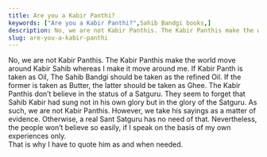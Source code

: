 ```yaml
---
title: Are you a Kabir Panthi?
keywords: ["Are you a Kabir Panthi?",Sahib Bandgi books,]
description: No, we are not Kabir Panthis. The Kabir Panthis make the world move around Kabir Sahib whereas I make it move around me. If Kabir Panth is taken as Oil, T
slug: are-you-a-kabir-panthi
---
```


 No, we are not Kabir Panthis. The Kabir Panthis make the world move around Kabir Sahib whereas I make it move around me. If Kabir Panth is taken as Oil, The Sahib Bandgi should be taken as the refined Oil. If the former is taken as Butter, the latter should be taken as Ghee. The Kabir Panthis don’t believe in the status of a Satguru. They seem to forget that Sahib Kabir had sung not in his own glory but in the glory of the Satguru. As such, we are not Kabir Panthis. However, we take his sayings as a matter of evidence. Otherwise, a real Sant Satguru has no need of that. Nevertheless, the people won’t believe so easily, if I speak on the basis of my own experiences only.  
That is why I have to quote him as and when needed.  



  